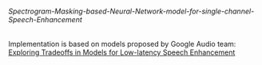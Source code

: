 ###### Spectrogram-Masking-based-Neural-Network-model-for-single-channel-Speech-Enhancement
Implementation is  based on models proposed by Google Audio team: [Exploring Tradeoffs in Models for Low-latency Speech Enhancement](https://arxiv.org/abs/1811.07030)

